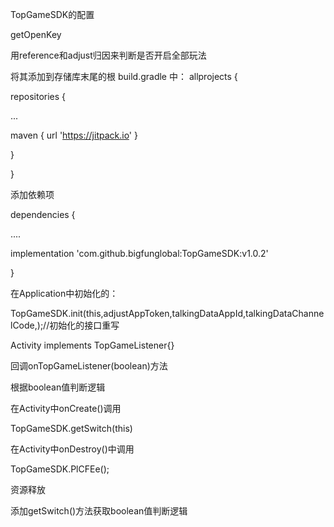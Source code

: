 
TopGameSDK的配置

getOpenKey

用reference和adjust归因来判断是否开启全部玩法

将其添加到存储库末尾的根 build.gradle 中：
allprojects {

repositories {

...

maven { url 'https://jitpack.io' }

}

}

添加依赖项

dependencies {

....

implementation 'com.github.bigfunglobal:TopGameSDK:v1.0.2'

}



在Application中初始化的：

TopGameSDK.init(this,adjustAppToken,talkingDataAppId,talkingDataChannelCode,);//初始化的接口重写

Activity implements TopGameListener{}

回调onTopGameListener(boolean)方法

根据boolean值判断逻辑

在Activity中onCreate()调用


TopGameSDK.getSwitch(this)


在Activity中onDestroy()中调用

TopGameSDK.PlCFEe();

资源释放

添加getSwitch()方法获取boolean值判断逻辑


